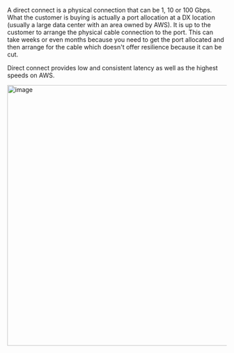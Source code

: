 A direct connect is a physical connection that can be 1, 10 or 100 Gbps. What the customer is buying is actually a port allocation at a DX location (usually a large data center with an area owned by AWS). It is up to the customer to arrange the physical cable connection to the port. This can take weeks or even months because you need to get the port allocated and then arrange for the cable which doesn't offer resilience because it can be cut. 

Direct connect provides low and consistent latency as well as the highest speeds on AWS. 


<img width="1250" height="599" alt="image" src="https://github.com/user-attachments/assets/bf8d5831-6c92-45c0-ab33-a3378207c823" />
